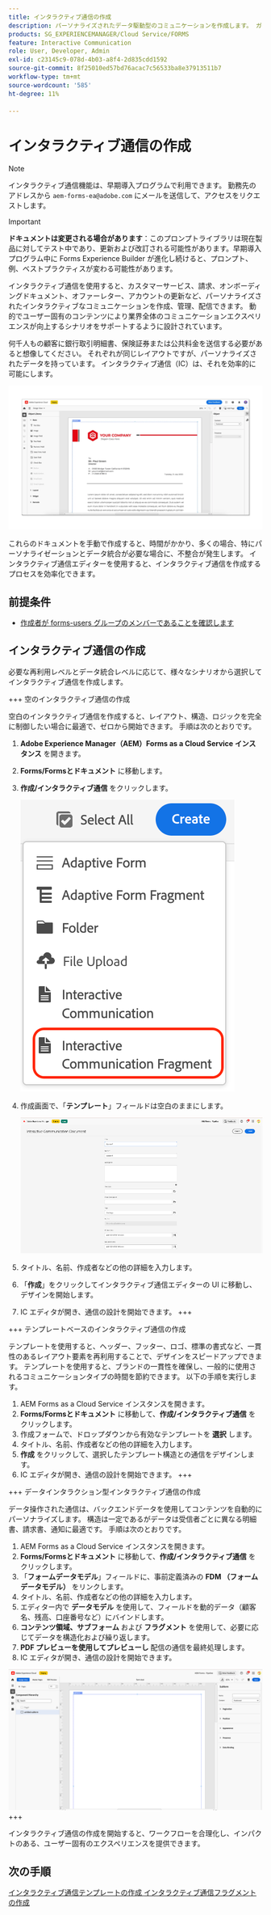 ```yaml
---
title: インタラクティブ通信の作成
description: パーソナライズされたデータ駆動型のコミュニケーションを作成します。 ガイドとチュートリアルを使用して、主な機能、オンボーディング手順、実際のユースケースを確認します。
products: SG_EXPERIENCEMANAGER/Cloud Service/FORMS
feature: Interactive Communication
role: User, Developer, Admin
exl-id: c23145c9-078d-4b03-a8f4-2d835cdd1592
source-git-commit: 8f25010ed57bd76acac7c56533ba8e37913511b7
workflow-type: tm+mt
source-wordcount: '585'
ht-degree: 11%

---
```



# インタラクティブ通信の作成

>[!NOTE]
>
> インタラクティブ通信機能は、早期導入プログラムで利用できます。 勤務先のアドレスから `aem-forms-ea@adobe.com` にメールを送信して、アクセスをリクエストします。

>[!IMPORTANT]
>
> **ドキュメントは変更される場合があります**：このプロンプトライブラリは現在製品に対してテスト中であり、更新および改訂される可能性があります。早期導入プログラム中に Forms Experience Builder が進化し続けると、プロンプト、例、ベストプラクティスが変わる可能性があります。

インタラクティブ通信を使用すると、カスタマーサービス、請求、オンボーディングドキュメント、オファーレター、アカウントの更新など、パーソナライズされたインタラクティブなコミュニケーションを作成、管理、配信できます。 動的でユーザー固有のコンテンツにより業界全体のコミュニケーションエクスペリエンスが向上するシナリオをサポートするように設計されています。

何千人もの顧客に銀行取引明細書、保険証券または公共料金を送信する必要があると想像してください。 それぞれが同じレイアウトですが、パーソナライズされたデータを持っています。 インタラクティブ通信（IC）は、それを効率的に可能にします。

![IC Docu の検索 ](/help/forms/interactive-communication/assets/introimg.png)

これらのドキュメントを手動で作成すると、時間がかかり、多くの場合、特にパーソナライゼーションとデータ統合が必要な場合に、不整合が発生します。 インタラクティブ通信エディターを使用すると、インタラクティブ通信を作成するプロセスを効率化できます。

## 前提条件

* [作成者が forms-users グループのメンバーであることを確認します](/help/forms/setup-forms-cloud-service.md#configure-users)

## インタラクティブ通信の作成

必要な再利用レベルとデータ統合レベルに応じて、様々なシナリオから選択してインタラクティブ通信を作成します。

+++ 空のインタラクティブ通信の作成

空白のインタラクティブ通信を作成すると、レイアウト、構造、ロジックを完全に制御したい場合に最適で、ゼロから開始できます。
手順は次のとおりです。

1. **Adobe Experience Manager（AEM）Forms as a Cloud Service インスタンス** を開きます。
1. **Forms/Formsとドキュメント** に移動します。
1. **作成/インタラクティブ通信** をクリックします。

   ![IC Docu の検索 ](/help/forms/interactive-communication/assets/comm.png)

1. 作成画面で、「**テンプレート**」フィールドは空白のままにします。

   ![IC Docu の検索 ](/help/forms/interactive-communication/assets/create-ic-document.png)

1. タイトル、名前、作成者などの他の詳細を入力します。
1. 「**作成**」をクリックしてインタラクティブ通信エディターの UI に移動し、デザインを開始します。
1. IC エディタが開き、通信の設計を開始できます。
+++

+++ テンプレートベースのインタラクティブ通信の作成

テンプレートを使用すると、ヘッダー、フッター、ロゴ、標準の書式など、一貫性のあるレイアウト要素を再利用することで、デザインをスピードアップできます。
テンプレートを使用すると、ブランドの一貫性を確保し、一般的に使用されるコミュニケーションタイプの時間を節約できます。 以下の手順を実行します。

1. AEM Forms as a Cloud Service インスタンスを開きます。
1. **Forms/Formsとドキュメント** に移動して、**作成/インタラクティブ通信** をクリックします。
1. 作成フォームで、ドロップダウンから有効なテンプレートを **選択** します。
1. タイトル、名前、作成者などの他の詳細を入力します。
1. **作成** をクリックして、選択したテンプレート構造との通信をデザインします。
1. IC エディタが開き、通信の設計を開始できます。
+++

+++ データインタラクション型インタラクティブ通信の作成

データ操作された通信は、バックエンドデータを使用してコンテンツを自動的にパーソナライズします。
構造は一定であるがデータは受信者ごとに異なる明細書、請求書、通知に最適です。 手順は次のとおりです。

1. AEM Forms as a Cloud Service インスタンスを開きます。
1. **Forms/Formsとドキュメント** に移動して、**作成/インタラクティブ通信** をクリックします。
1. 「**フォームデータモデル**」フィールドに、事前定義済みの **FDM （フォームデータモデル）** をリンクします。
1. タイトル、名前、作成者などの他の詳細を入力します。
1. エディター内で **データモデル** を使用して、フィールドを動的データ（顧客名、残高、口座番号など）にバインドします。
1. **コンテンツ領域、サブフォーム** および **フラグメント** を使用して、必要に応じてデータを構造化および繰り返します。
1. **PDF プレビューを使用してプレビューし** 配信の通信を最終処理します。
1. IC エディタが開き、通信の設計を開始できます。

![IC Docu の検索 ](/help/forms/interactive-communication/assets/ic-ui.png)
+++

インタラクティブ通信の作成を開始すると、ワークフローを合理化し、インパクトのある、ユーザー固有のエクスペリエンスを提供できます。

## 次の手順

[ インタラクティブ通信テンプレートの作成 ](/help/forms/interactive-communication/create-interactive-communication-template.md)
[ インタラクティブ通信フラグメントの作成 ](/help/forms/interactive-communication/create-interactive-communication-fragment.md)
